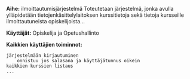 **Aihe:** ilmoittautumisjärjestelmä Toteutetaan järjestelmä, jonka avulla ylläpidetään tietojenkäsittelylaitoksen kurssitietoja sekä tietoja kursseille ilmoittautuneista opiskelijoista... 

**Käyttäjät:** Opiskelija ja Opetushallinto

**Kaikkien käyttäjien toiminnot:**

    järjestelmään kirjautuminen
        onnistuu jos salasana ja käyttäjätunnus oikein
    kaikkien kurssien listaus
    ...

